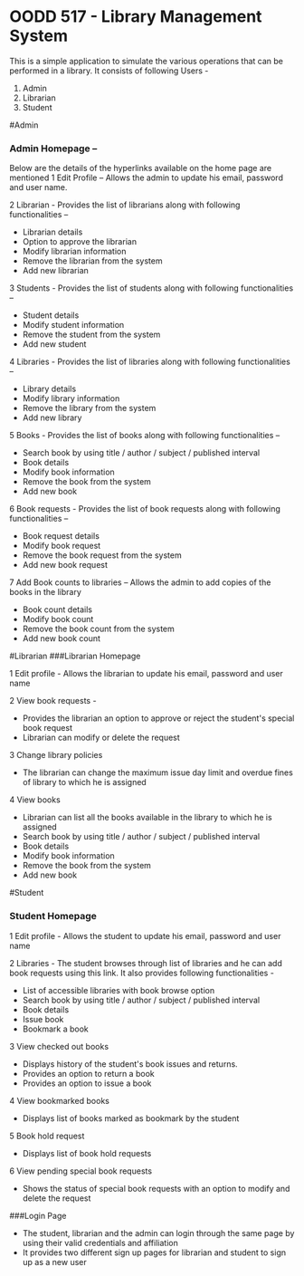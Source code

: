 # OODD 517 - Library Management System

This is a simple application to simulate the various operations that can be performed in a library.
It consists of following Users - 

1. Admin
2. Librarian
3. Student

#Admin 
### Admin Homepage –
Below are the details of the hyperlinks available on the home page are mentioned 
1	Edit Profile – Allows the admin to update his email, password and user name.

2 Librarian -  Provides the list of librarians along with following functionalities – 
-	Librarian details
-	Option to approve the librarian
-	Modify librarian information
-	Remove the librarian from the system
-	Add new librarian

3	Students - Provides the list of students along with following functionalities – 
-	 Student details
-	Modify student information
-	Remove the student from the system
-	Add new student

4	Libraries - Provides the list of libraries along with following functionalities – 
-	Library details
-	Modify library information
-	Remove the library from the system
-	Add new library

5	Books - Provides the list of books along with following functionalities – 
-	Search book by using title / author / subject / published interval
-	Book details
-	Modify book information
-	Remove the book from the system
-	Add new book

6	Book requests - Provides the list of book requests along with following functionalities – 
-	Book request details
-	Modify book request
-	Remove the book request from the system
-	Add new book request

7 Add Book counts to libraries – Allows the admin to add copies of the books in the library
-   Book count details
-	Modify book count
-	Remove the book count from the system
-	Add new book count

#Librarian
###Librarian Homepage

1 Edit profile - Allows the librarian to update his email, password and user name

2 View book requests - 
- Provides the librarian an option to approve or reject the student's special book request
- Librarian can modify or delete the request

3 Change library policies
- The librarian can change the maximum issue day limit and overdue fines of library to which he is assigned

4 View books
- Librarian can list all the books available in the library to which he is assigned
-	Search book by using title / author / subject / published interval
-	Book details
-	Modify book information
-	Remove the book from the system
-	Add new book

#Student
### Student Homepage

1 Edit profile - Allows the student to update his email, password and user name

2 Libraries - The student browses through list of libraries and he can add book requests using this link.
It also provides following functionalities -
-   List of accessible libraries with book browse option
-	Search book by using title / author / subject / published interval
-	Book details
-	Issue book
-	Bookmark a book

3 View checked out books 
- Displays history of the student's book issues and returns.
- Provides an option to return a book 
- Provides an option to issue a book

4 View bookmarked books
- Displays list of books marked as bookmark by the student

5 Book hold request
- Displays list of book hold requests

6 View pending special book requests 
- Shows the status of special book requests with an option to modify and delete the request

###Login Page
-   The student, librarian and the admin can login through the same page by using their valid credentials and affiliation
-   It provides two different sign up pages for librarian and student to sign up as a new user
